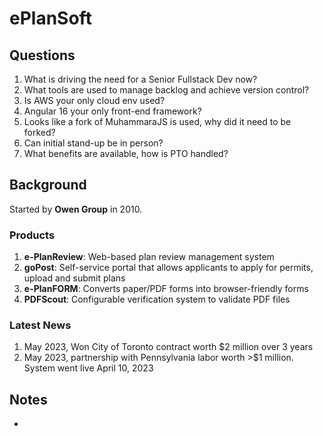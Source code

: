 # ePlanSoft

## Questions
1. What is driving the need for a Senior Fullstack Dev now?
2. What tools are used to manage backlog and achieve version control?
3. Is AWS your only cloud env used?
4. Angular 16 your only front-end framework?
5. Looks like a fork of MuhammaraJS is used, why did it need to be forked?
4. Can initial stand-up be in person?
5. What benefits are available, how is PTO handled?

## Background
Started by **Owen Group** in 2010.
### Products
1. **e-PlanReview**: Web-based plan review management system
2. **goPost**: Self-service portal that allows applicants to apply for permits, upload and submit plans
3. **e-PlanFORM**: Converts paper/PDF forms into browser-friendly forms
4. **PDFScout**: Configurable verification system to validate PDF files

### Latest News
1. May 2023, Won City of Toronto contract worth $2 million over 3 years
2. May 2023, partnership with Pennsylvania labor worth >$1 million. System went live April 10, 2023

## Notes
* 
